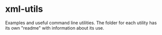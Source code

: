 # xml-utils
Examples and useful command line utilities. The folder for
each utility has its own "readme" with information about its use.
